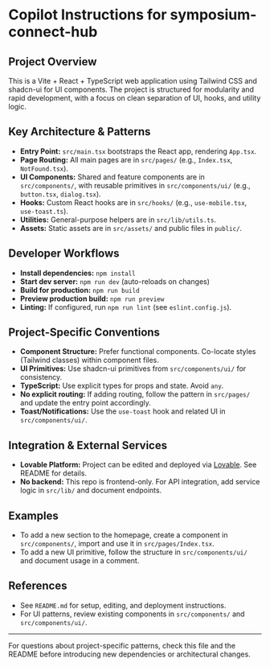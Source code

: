 # Copilot Instructions for symposium-connect-hub

## Project Overview
This is a Vite + React + TypeScript web application using Tailwind CSS and shadcn-ui for UI components. The project is structured for modularity and rapid development, with a focus on clean separation of UI, hooks, and utility logic.

## Key Architecture & Patterns
- **Entry Point:** `src/main.tsx` bootstraps the React app, rendering `App.tsx`.
- **Page Routing:** All main pages are in `src/pages/` (e.g., `Index.tsx`, `NotFound.tsx`).
- **UI Components:** Shared and feature components are in `src/components/`, with reusable primitives in `src/components/ui/` (e.g., `button.tsx`, `dialog.tsx`).
- **Hooks:** Custom React hooks are in `src/hooks/` (e.g., `use-mobile.tsx`, `use-toast.ts`).
- **Utilities:** General-purpose helpers are in `src/lib/utils.ts`.
- **Assets:** Static assets are in `src/assets/` and public files in `public/`.

## Developer Workflows
- **Install dependencies:** `npm install`
- **Start dev server:** `npm run dev` (auto-reloads on changes)
- **Build for production:** `npm run build`
- **Preview production build:** `npm run preview`
- **Linting:** If configured, run `npm run lint` (see `eslint.config.js`).

## Project-Specific Conventions
- **Component Structure:** Prefer functional components. Co-locate styles (Tailwind classes) within component files.
- **UI Primitives:** Use shadcn-ui primitives from `src/components/ui/` for consistency.
- **TypeScript:** Use explicit types for props and state. Avoid `any`.
- **No explicit routing:** If adding routing, follow the pattern in `src/pages/` and update the entry point accordingly.
- **Toast/Notifications:** Use the `use-toast` hook and related UI in `src/components/ui/`.

## Integration & External Services
- **Lovable Platform:** Project can be edited and deployed via [Lovable](https://lovable.dev/). See README for details.
- **No backend:** This repo is frontend-only. For API integration, add service logic in `src/lib/` and document endpoints.

## Examples
- To add a new section to the homepage, create a component in `src/components/`, import and use it in `src/pages/Index.tsx`.
- To add a new UI primitive, follow the structure in `src/components/ui/` and document usage in a comment.

## References
- See `README.md` for setup, editing, and deployment instructions.
- For UI patterns, review existing components in `src/components/` and `src/components/ui/`.

---
For questions about project-specific patterns, check this file and the README before introducing new dependencies or architectural changes.
